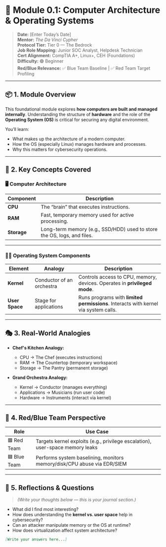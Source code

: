 # 🧠 Module 0.1: Computer Architecture & Operating Systems

> **Date:** [Enter Today’s Date]  
> **Mentor:** *The Da Vinci Cypher*  
> **Protocol Tier:** Tier 0 — The Bedrock  
> **Job Role Mapping:** Junior SOC Analyst, Helpdesk Technician  
> **Cert Alignment:** CompTIA A+, Linux+, CEH (Foundations)  
> **Difficulty:** 🟢 Beginner  
> **Red/Blue Relevance:** ✅ Blue Team Baseline | ✅ Red Team Target Profiling

---

## 📦 1. Module Overview

This foundational module explores **how computers are built and managed internally**. Understanding the structure of **hardware** and the role of the **Operating System (OS)** is critical for securing any digital environment.

You’ll learn:
- What makes up the architecture of a modern computer.
- How the OS (especially Linux) manages hardware and processes.
- Why this matters for cybersecurity operations.

---

## 🧩 2. Key Concepts Covered

### 🖥️ Computer Architecture

| Component | Description |
|----------|-------------|
| **CPU**  | The “brain” that executes instructions. |
| **RAM**  | Fast, temporary memory used for active processing. |
| **Storage** | Long-term memory (e.g., SSD/HDD) used to store the OS, logs, and files. |

---

### 🧑‍💻 Operating System Components

| Element     | Analogy                     | Description |
|-------------|-----------------------------|-------------|
| **Kernel**   | Conductor of an orchestra    | Controls access to CPU, memory, devices. Operates in **privileged mode**. |
| **User Space** | Stage for applications     | Runs programs with **limited permissions**. Interacts with kernel via system calls. |

---

## 🎭 3. Real-World Analogies

- **Chef's Kitchen Analogy:**
  - CPU → The Chef (executes instructions)
  - RAM → The Countertop (temporary workspace)
  - Storage → The Pantry (permanent storage)

- **Grand Orchestra Analogy:**
  - Kernel → Conductor (manages everything)
  - Applications → Musicians (run user code)
  - Hardware → Instruments (interact via kernel)

---

## 🔎 4. Red/Blue Team Perspective

| Role      | Use Case |
|-----------|----------|
| 🟥 Red Team | Targets kernel exploits (e.g., privilege escalation), user-space memory leaks |
| 🟦 Blue Team | Performs system baselining, monitors memory/disk/CPU abuse via EDR/SIEM |

---

## 🧠 5. Reflections & Questions

> *(Write your thoughts below — this is your journal section.)*

- What did I find most interesting?
- How does understanding the **kernel vs. user space** help in cybersecurity?
- Can an attacker manipulate memory or the OS at runtime?
- How does virtualization affect system architecture?

```markdown
[Write your answers here...]
